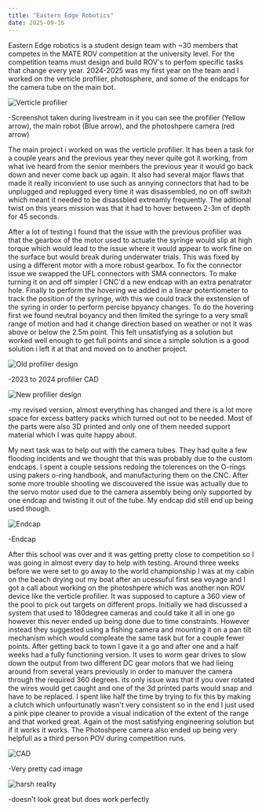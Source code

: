 ```yaml
---
title: "Eastern Edge Robotics"
date: 2025-09-16
---
```


Eastern Edge robotics is a student design team with ~30 members that competes in the MATE ROV competition at the university level. For the competition teams must design and build ROV's to perfom specific tasks that change every year. 2024-2025 was my first year on the team and I worked on the verticle profilier, photosphere, and some of the endcaps for the camera tube on the main bot.

![Verticle profilier](<img width="746" height="680" alt="image" src="https://github.com/user-attachments/assets/4508c662-71b9-4c1f-a72f-76562dba7a78" />)

-Screenshot taken during livestream in it you can see the profilier (Yellow arrow), the main robot (Blue arrow), and the photoshpere camera (red arrow)

The main project i worked on was the verticle profilier. It has been a task for a couple years and the previous year they never quite got it working, from what ive heard from the senior members the previous year it would go back down and never come back up again. It also had several major flaws that made it really inconvient to use such as annying connectors that had to be unplugged and replugged every time it was disassembled, no on off switxh which meant it needed to be disassbled extreamly frequently. The aditional twist on this years mission was that it had to hover between 2-3m of depth for 45 seconds.

After a lot of testing I found that the issue with the previous profilier was that the gearbox of the motor used to actuate the syringe would slip at high torque which would lead to the issue where it would appear to work fine on the surface but would break during underwater trials. This was fixed by using a different motor with a more robust gearbox. To fix the connector issue we swapped the UFL connectors with SMA connectors. To make turning it on and off simpler I CNC'd a new endcap with an extra penatrator hole. Finally to perform the hovering we added in a linear potentiometer to track the position of the syringe, with this we could track the exstension of the syring in order to perform percise bpyancy changes. To do the hovering first we found neutral boyancy and then limited the syringe to a very small range of motion and had it change direction based on weather or not it was above or below the 2.5m point. This felt unsatisfying as a solution but worked well enough to get full points and since a simple solution is a good solution i left it at that and moved on to another project.

![Old profilier design](https://github.com/user-attachments/assets/37b38827-ba36-43f4-81d7-14b8e7d6fb80)

-2023 to 2024 profilier CAD

![New profilier design](https://github.com/user-attachments/assets/5e01d112-695b-4c9a-af01-c52ebc9c65e3)

-my revised version, almost everything has changed and there is a lot more space for excess battery packs which turned out not to be needed. Most of the parts were also 3D printed and only one of them needed support material which I was quite happy about.

My next task was to help out with the camera tubes. They had quite a few flooding incidents and we thought that this was probably due to the custom endcaps. I spent a couple sessions redoing the tolerences on the O-rings using pakers o-ring handbook, and manufacturing them on the CNC. After some more trouble shooting we discouvered the issue was actually due to the servo motor used due to the camera assembly being only supported by one endcap and twisting it out of the tube. My endcap did still end up being used though.

![Endcap](https://github.com/user-attachments/assets/42149071-7de0-4fa5-b0a8-4c2985f5275f)

-Endcap

After this school was over and it was getting pretty close to competition so I was going in almost every day to help with testing. Around three weeks before we were set to go away to the world championship I was at my cabin on the beach drying out my boat after an ucessuful first sea voyage and I got a call about working on the photoshpere which was another non ROV device like the verticle profilier. It was supposed to capture a 360 view of the pool to pick out targets on different props. Initially we had discussed a system that used to 180degree cameras and could take it all in one go however this never ended up being done due to time constraints. However instead they suggested using a fishing camera and mounting it on a pan tilt mechanism which would compleate the same task but for a couple fewer points. After getting back to town I gave it a go and after one and a half weeks had a fully functioning version. It uses to worm gear drives to slow down the output from two different DC gear motors that we had lieing around from several years previously in order to manuver the camera through the required 360 degrees. its only issue was that if you over rotated the wires would get caught and one of the 3d printed parts would snap and have to be replaced. I spent like half the time by trying to fix this by making a clutch which unfourtunatly wasn't very consistent so in the end I just used a pink pipe cleaner to provide a visual indication of the extent of the range and that worked great. Again ot the most satisfying engineering solution but if it works it works. The Photoshpere camera also ended up being very helpfull as a third person POV during competition runs.

![CAD](https://github.com/user-attachments/assets/49c748ab-2a68-4422-8a87-66192c38a400)

-Very pretty cad image

![harsh reality](https://github.com/user-attachments/assets/d3e85d2c-0b2c-495d-bc5c-e0fd09732faa)

-doesn't look great but does work perfectly





